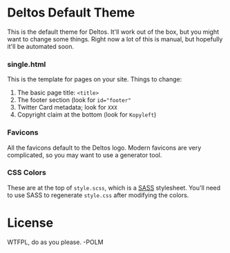 # Deltos Default Theme

This is the default theme for Deltos. It'll work out of the box, but you might want to change some things. Right now a lot of this is manual, but hopefully it'll be automated soon.

### single.html

This is the template for pages on your site. Things to change:

1. The basic page title: `<title>` 
2. The footer section (look for `id="footer"`
3. Twitter Card metadata; look for `XXX`
4. Copyright claim at the bottom (look for `Kopyleft`)

### Favicons

All the favicons default to the Deltos logo. Modern favicons are very complicated, so you may want to use a generator tool. 

### CSS Colors

These are at the top of `style.scss`, which is a [SASS](http://sass-lang.com/) stylesheet. You'll need to use SASS to regenerate `style.css` after modifying the colors.

# License

WTFPL, do as you please. -POLM
